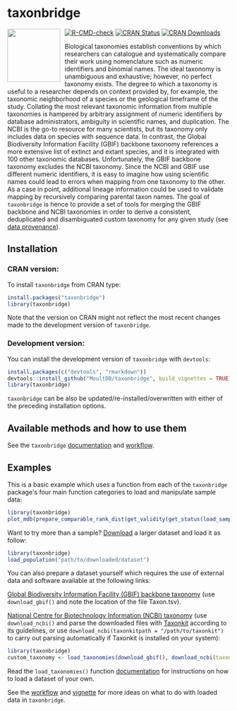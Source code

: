 
# taxonbridge
<img src="https://github.com/MoultDB/taxonbridge/blob/master/taxonbridge_logo.png" align="left" style="margin: 0px 10px 0px 0px;" alt="" width="120"></img>
<!-- badges: start -->
[![R-CMD-check](https://github.com/MoultDB/taxonbridge/actions/workflows/main.yml/badge.svg)](https://github.com/MoultDB/taxonbridge/actions/workflows/main.yml)
[![CRAN Status](https://www.r-pkg.org/badges/version/taxonbridge)](https://CRAN.R-project.org/package=taxonbridge)
[![CRAN Downloads](https://cranlogs.r-pkg.org/badges/grand-total/taxonbridge)](https://cran.r-project.org/package=taxonbridge)
<!-- badges: end -->

Biological taxonomies establish conventions by which researchers can catalogue and systematically compare their work using nomenclature such as numeric identifiers and binomial names. The ideal taxonomy is unambiguous and exhaustive; however, no perfect taxonomy exists. The degree to which a taxonomy is useful to a researcher depends on context provided by, for example, the taxonomic neighborhood of a species or the geological timeframe of the study. Collating the most relevant taxonomic information from multiple taxonomies is hampered by arbitrary assignment of numeric identifiers by database administrators, ambiguity in scientific names, and duplication. The NCBI is the go-to resource for many scientists, but its taxonomy only includes data on species with sequence data. In contrast, the Global Biodiversity Information Facility (GBIF) backbone taxonomy references a more extensive list of extinct and extant species, and it is integrated with 100 other taxonomic databases. Unfortunately, the GBIF backbone taxonomy excludes the NCBI taxonomy. Since the NCBI and GBIF use different numeric identifiers, it is easy to imagine how using scientific names could lead to errors when mapping from one taxonomy to the other. As a case in point, additional lineage information could be used to validate mapping by recursively comparing parental taxon names. The goal of `taxonbridge` is hence to provide a set of tools for merging the GBIF backbone and NCBI taxonomies in order to derive a consistent, deduplicated and disambiguated custom taxonomy for any given study (see [data provenance](https://github.com/MoultDB/taxonbridge/blob/master/taxonbridge_data_provenance.pdf)).

## Installation

### CRAN version:

To install `taxonbridge` from CRAN type:

``` r
install.packages("taxonbridge")
library(taxonbridge)
```

Note that the version on CRAN might not reflect the most recent changes made to the development version of `taxonbridge`.

### Development version:

You can install the development version of `taxonbridge` with `devtools`:

``` r
install.packages(c("devtools", "rmarkdown"))
devtools::install_github("MoultDB/taxonbridge", build_vignettes = TRUE)
library(taxonbridge)
```

`taxonbridge` can be also be updated/re-installed/overwritten with either of the preceding installation options. 

## Available methods and how to use them

See the `taxonbridge` [documentation](https://rdocumentation.org/packages/taxonbridge/) and [workflow](https://github.com/MoultDB/taxonbridge/blob/master/taxonbridge_workflow.pdf).

## Examples

This is a basic example which uses a function from each of the `taxonbridge` package's four main function categories to load and manipulate sample data:

``` r
library(taxonbridge)
plot_mdb(prepare_comparable_rank_dist(get_validity(get_status(load_sample()), valid = TRUE)))
```

Want to try more than a sample? [Download](https://drive.google.com/file/d/1gpvm9QKdOcuGo_cIXPkAgGlB-qfKZZU6/view?usp=sharing) a larger dataset and load it as follow:

``` r
library(taxonbridge)
load_population("path/to/downloaded/dataset")
```
You can also prepare a dataset yourself which requires the use of external data and software available at the following links:

[Global Biodiversity Information Facility (GBIF) backbone taxonomy](https://hosted-datasets.gbif.org/datasets/backbone/current/) (use `download_gbif()` and note the location of the file Taxon.tsv).

[National Centre for Biotechnology Information (NCBI) taxonomy](https://ftp.ncbi.nlm.nih.gov/pub/taxonomy/new_taxdump/) (use `download_ncbi()` and parse the downloaded files with [Taxonkit](https://bioinf.shenwei.me/taxonkit/download/) according to its guidelines, or use `download_ncbi(taxonkitpath = "/path/to/taxonkit")` to carry
out parsing automatically if Taxonkit is installed on your system):

``` r
library(taxonbridge)
custom_taxonomy <- load_taxonomies(download_gbif(), download_ncbi(taxonkitpath = "/path/to/taxonkit"))
```

Read the `load_taxonomies()` function [documentation](https://rdocumentation.org/packages/taxonbridge/) for instructions on how to load a dataset of your own.

See the [workflow](https://github.com/MoultDB/taxonbridge/blob/master/taxonbridge_workflow.pdf) and [vignette](https://CRAN.R-project.org/package=taxonbridge) for more ideas on what to do with loaded data in `taxonbridge`.
